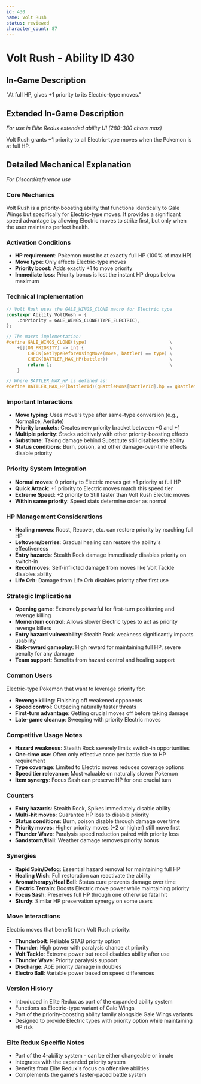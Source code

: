 ```yaml
---
id: 430
name: Volt Rush
status: reviewed
character_count: 87
---
```


# Volt Rush - Ability ID 430

## In-Game Description
"At full HP, gives +1 priority to its Electric-type moves."

## Extended In-Game Description
*For use in Elite Redux extended ability UI (280-300 chars max)*

Volt Rush grants +1 priority to all Electric-type moves when the Pokemon is at full HP. 

## Detailed Mechanical Explanation
*For Discord/reference use*

### Core Mechanics
Volt Rush is a priority-boosting ability that functions identically to Gale Wings but specifically for Electric-type moves. It provides a significant speed advantage by allowing Electric moves to strike first, but only when the user maintains perfect health.

### Activation Conditions
- **HP requirement**: Pokemon must be at exactly full HP (100% of max HP)
- **Move type**: Only affects Electric-type moves
- **Priority boost**: Adds exactly +1 to move priority
- **Immediate loss**: Priority bonus is lost the instant HP drops below maximum

### Technical Implementation
```c
// Volt Rush uses the GALE_WINGS_CLONE macro for Electric type
constexpr Ability VoltRush = {
    .onPriority = GALE_WINGS_CLONE(TYPE_ELECTRIC),
};

// The macro implementation:
#define GALE_WINGS_CLONE(type)                               \
    +[](ON_PRIORITY) -> int {                                \
        CHECK(GetTypeBeforeUsingMove(move, battler) == type) \
        CHECK(BATTLER_MAX_HP(battler))                       \
        return 1;                                            \
    }

// Where BATTLER_MAX_HP is defined as:
#define BATTLER_MAX_HP(battlerId)(gBattleMons[battlerId].hp == gBattleMons[battlerId].maxHP)
```

### Important Interactions
- **Move typing**: Uses move's type after same-type conversion (e.g., Normalize, Aerilate)
- **Priority brackets**: Creates new priority bracket between +0 and +1
- **Multiple priority**: Stacks additively with other priority-boosting effects
- **Substitute**: Taking damage behind Substitute still disables the ability
- **Status conditions**: Burn, poison, and other damage-over-time effects disable priority

### Priority System Integration
- **Normal moves**: 0 priority to Electric moves get +1 priority at full HP
- **Quick Attack**: +1 priority to Electric moves match this speed tier
- **Extreme Speed**: +2 priority to Still faster than Volt Rush Electric moves
- **Within same priority**: Speed stats determine order as normal

### HP Management Considerations
- **Healing moves**: Roost, Recover, etc. can restore priority by reaching full HP
- **Leftovers/berries**: Gradual healing can restore the ability's effectiveness
- **Entry hazards**: Stealth Rock damage immediately disables priority on switch-in
- **Recoil moves**: Self-inflicted damage from moves like Volt Tackle disables ability
- **Life Orb**: Damage from Life Orb disables priority after first use

### Strategic Implications
- **Opening game**: Extremely powerful for first-turn positioning and revenge killing
- **Momentum control**: Allows slower Electric types to act as priority revenge killers
- **Entry hazard vulnerability**: Stealth Rock weakness significantly impacts usability
- **Risk-reward gameplay**: High reward for maintaining full HP, severe penalty for any damage
- **Team support**: Benefits from hazard control and healing support

### Common Users
Electric-type Pokemon that want to leverage priority for:
- **Revenge killing**: Finishing off weakened opponents
- **Speed control**: Outpacing naturally faster threats
- **First-turn advantage**: Getting crucial moves off before taking damage
- **Late-game cleanup**: Sweeping with priority Electric moves

### Competitive Usage Notes
- **Hazard weakness**: Stealth Rock severely limits switch-in opportunities
- **One-time use**: Often only effective once per battle due to HP requirement
- **Type coverage**: Limited to Electric moves reduces coverage options
- **Speed tier relevance**: Most valuable on naturally slower Pokemon
- **Item synergy**: Focus Sash can preserve HP for one crucial turn

### Counters
- **Entry hazards**: Stealth Rock, Spikes immediately disable ability
- **Multi-hit moves**: Guarantee HP loss to disable priority
- **Status conditions**: Burn, poison disable through damage over time
- **Priority moves**: Higher priority moves (+2 or higher) still move first
- **Thunder Wave**: Paralysis speed reduction paired with priority loss
- **Sandstorm/Hail**: Weather damage removes priority bonus

### Synergies
- **Rapid Spin/Defog**: Essential hazard removal for maintaining full HP
- **Healing Wish**: Full restoration can reactivate the ability
- **Aromatherapy/Heal Bell**: Status cure prevents damage over time
- **Electric Terrain**: Boosts Electric move power while maintaining priority
- **Focus Sash**: Preserves full HP through one otherwise fatal hit
- **Sturdy**: Similar HP preservation synergy on some users

### Move Interactions
Electric moves that benefit from Volt Rush priority:
- **Thunderbolt**: Reliable STAB priority option
- **Thunder**: High power with paralysis chance at priority
- **Volt Tackle**: Extreme power but recoil disables ability after use
- **Thunder Wave**: Priority paralysis support
- **Discharge**: AoE priority damage in doubles
- **Electro Ball**: Variable power based on speed differences

### Version History
- Introduced in Elite Redux as part of the expanded ability system
- Functions as Electric-type variant of Gale Wings
- Part of the priority-boosting ability family alongside Gale Wings variants
- Designed to provide Electric types with priority option while maintaining HP risk

### Elite Redux Specific Notes
- Part of the 4-ability system - can be either changeable or innate
- Integrates with the expanded priority system
- Benefits from Elite Redux's focus on offensive abilities
- Complements the game's faster-paced battle system